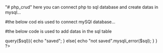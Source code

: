 "# php_crud" 
here you can connect php to sql database and create datas in mysql...

#the below cod eis used to connect mySQl database...
<?php
$host="localhost";
$username="root";
$password="";

$dbname="crud";

$con=mysqli_connect($host,$username,$password,$dbname);

if ($con){
    echo "connected";

}
else{
    echo "error";
}
?>

#the below code is used to add datas in the sql table
<?php
if(isset($_POST["submit"])){
$name=$_POST["name"];
$age=$_POST["age"];
$sql="INSERT INTO add_table (name,age) VALUES ('$name',$age)";
    if($con->query($sql)){
        echo "saved";
    }
    else{
        echo "not saved".mysqli_error($sql);
    }
}
?>
